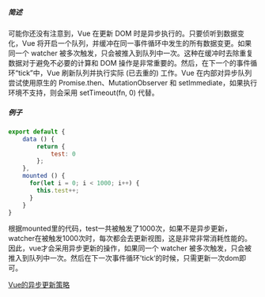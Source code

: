 







##### 简述
可能你还没有注意到，Vue 在更新 DOM 时是异步执行的。只要侦听到数据变化，Vue 将开启一个队列，并缓冲在同一事件循环中发生的所有数据变更。如果同一个 watcher 被多次触发，只会被推入到队列中一次。这种在缓冲时去除重复数据对于避免不必要的计算和 DOM 操作是非常重要的。然后，在下一个的事件循环“tick”中，Vue 刷新队列并执行实际 (已去重的) 工作。Vue 在内部对异步队列尝试使用原生的 Promise.then、MutationObserver 和 setImmediate，如果执行环境不支持，则会采用 setTimeout(fn, 0) 代替。

##### 例子
```js
export default {
    data () {
        return {
            test: 0
        };
    },
    mounted () {
      for(let i = 0; i < 1000; i++) {
        this.test++;
      }
    }
}
```
根据mounted里的代码，test一共被触发了1000次，如果不是异步更新，watcher在被触发1000次时，每次都会去更新视图，这是非常非常消耗性能的。因此，vue才会采用异步更新的操作，如果同一个 watcher 被多次触发，只会被推入到队列中一次。然后在下一次事件循环'tick‘的时候，只需更新一次dom即可。

[Vue的异步更新策略](https://segmentfault.com/a/1190000021513874)
